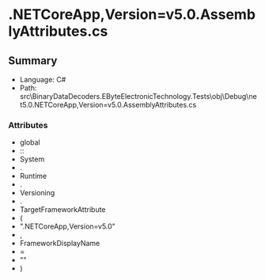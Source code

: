 ﻿# .NETCoreApp,Version=v5.0.AssemblyAttributes.cs

## Summary

* Language: C#
* Path: src\BinaryDataDecoders.EByteElectronicTechnology.Tests\obj\Debug\net5.0\.NETCoreApp,Version=v5.0.AssemblyAttributes.cs

### Attributes

 - global
 - ::
 - System
 - .
 - Runtime
 - .
 - Versioning
 - .
 - TargetFrameworkAttribute
 - (
 - ".NETCoreApp,Version=v5.0"
 - ,
 - FrameworkDisplayName
 - =
 - ""
 - )

